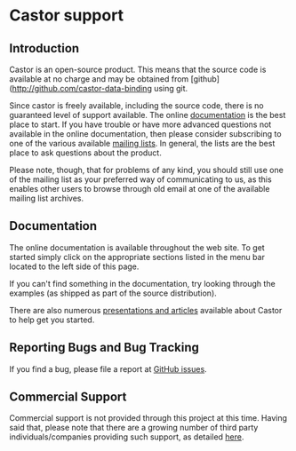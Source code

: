 # Castor support

## Introduction
      
Castor is an open-source product. This means that the source code is
available at no charge and may be obtained from [github](http://github.com/castor-data-binding
using git.
      
Since castor is freely available, including the source code, there is no
guaranteed level of support available. The online [documentation](#Documentation)
is the best place to start.
If you have trouble or have more advanced questions not available in the
online documentation, then please consider subscribing to one of the
various available [mailing lists](mailing-lists.html). In general, the lists 
are the best place to ask questions about the product.
      
Please note, though, that for problems of any kind, you should still use
one of the mailing list as your preferred way of communicating to us, as
this enables other users to browse through old email at one of the
available mailing list archives.

## Documentation      
      
The online documentation is available throughout the web site. To get
started simply click on the appropriate sections listed in the menu bar
located to the left side of this page.
      
If you can't find something in the documentation, try looking through
the examples (as shipped as part of the source distribution).
      
There are also numerous [presentations and
articles](../documentation/publications.html) available about Castor to help get you started.

## Reporting Bugs and Bug Tracking

If you find a bug, please file a report at [GitHub issues](https://github.com/castor-data-binding/castor/issues).

## Commercial Support
      
Commercial support is not provided through this project at this time.
Having said that, please note that there are a growing number of third
party individuals/companies providing such support, as detailed
[here](../support/professional-services.html).
      
